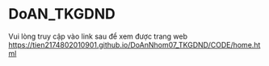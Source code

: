# DoAN_TKGDND

Vui lòng truy cập vào link sau để xem được trang web
https://tien2174802010901.github.io/DoAnNhom07_TKGDND/CODE/home.html
